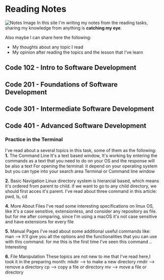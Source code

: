 # Reading Notes
![Notes Image](https://www.kibrispdr.org/dwn/4/post-it-note-png.jpg)
In this site I'm writing my notes from the reading tasks, sharing my knowledge from anything is **catching my eye**.

Also maybe I can share here the following:
- My thoughts about any topic I read
- My opinion after reading the topics and the lesson that I've learn

## Code 102 - Intro to Software Development
## Code 201 - Foundations of Software Development
## Code 301 - Intermediate Software Development
## Code 401 - Advanced Software Development

### Practice in the Terminal
I've read about a several topics in this task, some of them as the following:
**1.** The Command Line
It's a text based window, It's working by entering the commands as a text that you need to do on your OS and the response will be also a text
For opening the terminal: it depend on your operating system but you can type into your search area Terminal or Command line window

**2.** Basic Navigation
Linux directory system is hierarcial based, which means it's ordered from parent to child. if we want to go to any child directory, we should first acces it's parent. I've read about three command in this article: pwd, ls, cd

**4.** More About Files
I've read some interesting specifications on linux OS, like it's a case sensitive, extensionless, and consider any repository as file.
but for me after comparing, since I'm using a macOS it's not case sensitive and have extensions for every file

**5.** Manual Pages
I've read about some additional useful commands like: man <command> --> It'll give you all the options and the functionalities that you can use with this command. for me this is the first time I've seen this command .. Interesting 

**6.** File Manipulation
These topics are not new to me that I've read here,I took it in the preparing month:
mkdir --> to make a new directory
rmdir --> remove a directory
cp --> copy a file or directory
mv --> move a file or directory


